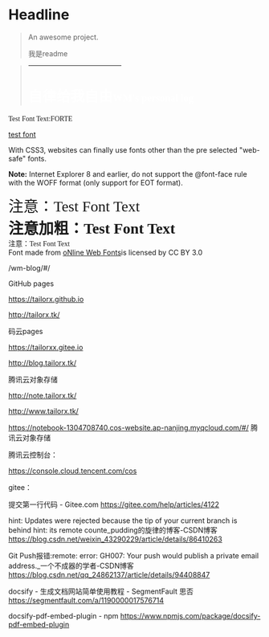 # Headline

> An awesome project.
>
> 我是readme







> <hr style='width:40%; border-color:#da291c;'>
> <h1 style="color: #ffffff">自律给我自由<small style="color:#fff;font-family:FeltTipWoman;font-size:20px;">WM's personal log</small></h1>
> <!--<p style="color: #000000">wm个人博客</p>-->

<div style="font-family:FORTE;">Test Font Text:FORTE</div>

<a href="./_fonts/testFont.html">test font</a>



<div>With CSS3, websites can finally use fonts other than the pre selected "web-safe" fonts.</div>
<p><b class="harlow">Note:</b> Internet Explorer 8 and earlier, do not support the @font-face rule with the WOFF format (only support for EOT format).</p>

<div style="font-family:FeltTipWoman;font-size:30px;">注意：Test Font Text</div>
<div style="font-family:FeltTipWoman;font-size:30px;font-weight:bold;">注意加粗：Test Font Text</div>

<div style="font-family:FORTE;">注意：Test Font Text</div>

<div>Font made from <a href="http://www.onlinewebfonts.com">oNline Web Fonts</a>is licensed by CC BY 3.0</div>

/wm-blog/#/

GitHub pages

https://tailorx.github.io

http://tailorx.tk/  



码云pages

https://tailorxx.gitee.io

http://blog.tailorx.tk/

腾讯云对象存储

http://note.tailorx.tk/

http://www.tailorx.tk/ 

https://notebook-1304708740.cos-website.ap-nanjing.myqcloud.com/#/ 腾讯云对象存储

腾讯云控制台：

https://console.cloud.tencent.com/cos



gitee：

提交第一行代码 - Gitee.com
https://gitee.com/help/articles/4122

hint: Updates were rejected because the tip of your current branch is behind hint: its remote counte_pudding的旋律的博客-CSDN博客
https://blog.csdn.net/weixin_43290229/article/details/86410263

Git Push报错:remote: error: GH007: Your push would publish a private email address._一个不成器的学者-CSDN博客
https://blog.csdn.net/qq_24862137/article/details/94408847





docsify - 生成文档网站简单使用教程 - SegmentFault 思否 https://segmentfault.com/a/1190000017576714

docsify-pdf-embed-plugin - npm
https://www.npmjs.com/package/docsify-pdf-embed-plugin